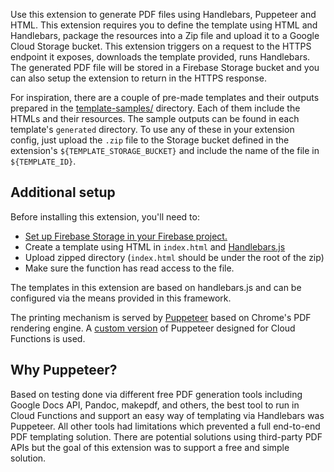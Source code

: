 Use this extension to generate PDF files using Handlebars, Puppeteer and HTML.
This extension requires you to define the template using HTML and Handlebars, package
the resources into a Zip file and upload it to a Google Cloud Storage bucket.
This extension triggers on a request to the HTTPS endpoint it exposes, downloads
the template provided, runs Handlebars. The generated PDF file will be stored in a
Firebase Storage bucket and you can also setup the extension to return in the HTTPS response.

For inspiration, there are a couple of pre-made templates and their outputs prepared in the
[template-samples/](/template-samples) directory. Each of them include the HTMLs and their
resources. The sample outputs can be found in each template's `generated` directory. To use any
of these in your extension config, just upload the `.zip` file to the Storage bucket
defined in the extension's `${TEMPLATE_STORAGE_BUCKET}` and include the name of the file in
`${TEMPLATE_ID}`.

## Additional setup

Before installing this extension, you'll need to:

*   [Set up Firebase Storage in your Firebase project.](https://firebase.google.com/docs/storage)
*   Create a template using HTML in `index.html` and [Handlebars.js](https://handlebarsjs.com)
*   Upload zipped directory (`index.html` should be under the root of the zip)
*   Make sure the function has read access to the file.

The templates in this extension are based on handlebars.js and can be configured
via the means provided in this framework.

The printing mechanism is served by [Puppeteer](https://pptr.dev/) based on Chrome's PDF rendering
engine. A [custom version](https://github.com/alixaxel/chrome-aws-lambda) of Puppeteer designed for
Cloud Functions is used.

## Why Puppeteer?

Based on testing done via different free PDF generation tools including Google Docs API, Pandoc, makepdf,
and others, the best tool to run in Cloud Functions and support an easy way of templating via Handlebars
was Puppeteer. All other tools had limitations which prevented a full end-to-end PDF templating solution. There
are potential solutions using third-party PDF APIs but the goal of this extension was to support a free
and simple solution.

